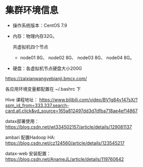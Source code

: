 # 集群环境信息

- 操作系统版本：CentOS 7.9

- 内存：物理内存32G。

  共虚拟机四个节点

  - node01 8G、 node02 8G、 node03 8G、 node04 8G。

- 硬盘：各虚拟机节点硬盘大小200G

https://zaixianwangyebianji.bmcx.com/

各应用环境变量都配置在 ~/.bashrc 下


Hive 课程地址： https://www.bilibili.com/video/BV1g84y147sX/?spm_id_from=333.337.search-card.all.click&vd_source=165a812497dd3d7dfba718ae4ef14867

datax部署使用： https://blog.csdn.net/wt334502157/article/details/129081137

ambari 配置Hadoop HA:  https://blog.csdn.net/cz124560/article/details/123545217

datax-web 安装配置： https://blog.csdn.net/AnameJL/article/details/119760642
